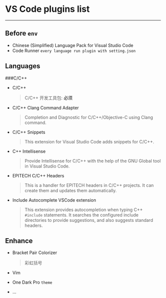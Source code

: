 # VS Code plugins list
---
## Before `env`

* Chinese (Simplified) Language Pack for Visual Studio Code
* Code Runner `every language run plugin with setting.json`

## Languages
###C/C++

* C/C++

  > C/C++ 开发工具包: **必须**

* C/C++ Clang Command Adapter

  > Completion and Diagnostic for C/C++/Objective-C using Clang command.

* C/C++ Snippets

  > This extension for Visual Studio Code adds snippets for C/C++.

* C++ Intellisense

  > Provide Intellisense for C/C++ with the help of the GNU Global tool in Visual Studio Code.

* EPITECH C/C++ Headers

  > This is a handler for EPITECH headers in C/C++ projects. It can create them and updates them automatically.

* Include Autocomplete VSCode extension

  > This extension provides autocompletion when typing C++ `#include` statements. It searches the configured include directories to provide suggestions, and also suggests standard headers.

## Enhance
* Bracket Pair Colorizer

  > 彩虹括号

* Vim

* One Dark Pro `theme`

* …

